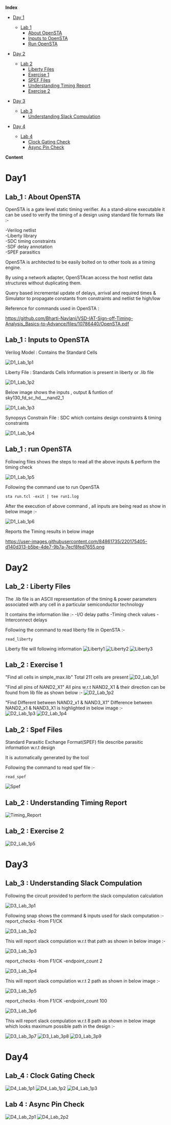 **Index** 

* [Day 1](#day-1)
    + [Lab 1](#Lab-1)
        - [About OpenSTA](#About-OpenSTA)
        - [Inputs to OpenSTA](#Inputs-to-OpenSTA)
        - [Run OpenSTA](#Run-OpenSTA)
        
* [Day 2](#day-2)
    + [Lab 2](#Lab-2)
        - [Liberty Files](#Liberty-Files)
        - [Exercise 1](#Exercise-1)
        - [SPEF Files](#SPEF-Files)
        - [Understanding Timing Report](#Understanding-Timing-Report)
        - [Exercise 2](#Exercise-2)
        
 * [Day 3](#day-3)
    + [Lab 3](#Lab-3)
        - [Understanding Slack Compulation](#Understanding-Slack-Compulation)
        
  * [Day 4](#day-3)
    + [Lab 4](#Lab-4)
        - [Clock Gating Check](#Clock-Gating-Check)
        - [Async Pin Check](#Async-Pin-Check)       
       
    
 
 **Content**

# Day1 

## Lab_1 : **About OpenSTA**

        
OpenSTA is a gate level static timing verifier. As a stand-alone executable it can be used to verify the timing of a design using standard file formats like :- 

-Verilog netlist    
-Liberty library    
-SDC timing constraints    
-SDF delay annotation    
-SPEF parasitics
    
OpenSTA is architected to be easily bolted on to other tools as a timing engine. 

By using a network adapter, OpenSTAcan access the host netlist data structures without duplicating them. 

Query based incremental update of delays, arrival and required times & Simulator to propagate constants from constraints and netlist tie high/low

Reference for commands used in OpenSTA :

https://github.com/Bharti-Navlani/VSD-IAT-Sign-off-Timing-Analysis_Basics-to-Advance/files/10786440/OpenSTA.pdf

## Lab_1 : **Inputs to OpenSTA**

Verilog Model : Contains the Standard Cells

![D1_Lab_1p1](https://user-images.githubusercontent.com/84861735/220170992-4b3945b4-8bab-4da4-b3f4-498e1efebaa2.png)

Liberty File : Standards Cells Information is present in liberty or .lib file 

![D1_Lab_1p2](https://user-images.githubusercontent.com/84861735/220170995-c88730e3-b929-4688-9ade-47fb2c126db3.png)

Below image shows the inputs , output & funtion of sky130_fd_sc_hd___nand2_1

![D1_Lab_1p3](https://user-images.githubusercontent.com/84861735/220172357-5f00372c-de07-48cb-badc-dc56da1e4b9d.png)

Synopsys Constrain File : SDC which contains design constraints  & timing constraints 

![D1_Lab_1p4](https://user-images.githubusercontent.com/84861735/220171001-c15f3c62-5006-4ce4-b319-7b9cf263e785.png)

## Lab_1 : **run OpenSTA**

Following files shows the steps to read all the above inputs & perform the timing check

![D1_Lab_1p5](https://user-images.githubusercontent.com/84861735/220172393-9ea9a303-ef76-4f21-b539-d5b3964ea0e0.png)

Following the command use to run OpenSTA

    sta run.tcl -exit | tee run1.log

After the execution of above command , all inputs are being read as show in below image :- 

![D1_Lab_1p6](https://user-images.githubusercontent.com/84861735/220173322-d5dc8920-cd6b-461b-b6f1-f70863633676.png)

Reports the Timing results in below image 

https://user-images.githubusercontent.com/84861735/220175405-d140d313-b5be-4de7-9b7a-7ecf8fed7655.png

# Day2
 
## Lab_2 : **Liberty Files**

The .lib file is an ASCII representation of the timing & power parameters associated with any cell in a particular semiconductor technology

It contains the information like :- 
-I/O delay paths
-Timing check values
-Interconnect delays

Following the command to read liberty file in OpenSTA :-

    read_liberty 

Liberty file will following information 
![Liberty1](https://user-images.githubusercontent.com/84861735/220176764-6b668c79-49be-473c-9896-1330aa013d23.png)
![Liberty2](https://user-images.githubusercontent.com/84861735/220176781-a7caa940-8b48-48a8-8b63-06f3e868585e.png)
![Liberty3](https://user-images.githubusercontent.com/84861735/220176793-29876f0a-8f32-4997-868b-5dd24f110461.png)


## Lab_2 : **Exercise 1**

"Find all cells in simple_max.lib"
Total 211 cells are present 
![D2_Lab_1p1](https://user-images.githubusercontent.com/84861735/220176820-f03b8f4e-e3d6-4d4d-b3a3-6d10a55ec1be.png)

"Find all pins of NAND2_X1"
All pins w.r.t NAND2_X1 & their direction can be found from lib file as shown below :- 
![D2_Lab_1p2](https://user-images.githubusercontent.com/84861735/220176839-39bb4b6c-f388-4252-9b1e-19282c88e53d.png)

"Find Different between NAND2_x1 & NAND3_X1"
Difference between NAND2_x1 & NAND3_X1 is highlighted in below image :-  
![D2_Lab_1p3](https://user-images.githubusercontent.com/84861735/220176892-ce221376-7843-4617-bf05-ca9b7d5640e5.png)
![D2_Lab_1p4](https://user-images.githubusercontent.com/84861735/220176941-70829dc8-f736-4234-84e8-a5a9a6cf35b5.png)

 
## Lab_2 : **Spef Files**

Standard Parasitic Exchange Format(SPEF) file describe parasitic information w.r.t design 

It is automatically generated by the tool

Following the command to read spef file :- 
    
    read_spef

![Spef](https://user-images.githubusercontent.com/84861735/220176974-f28cd009-8b31-46bb-98b7-7bd199fd7074.png)

## Lab_2 : **Understanding Timing Report**

![Timing_Report](https://user-images.githubusercontent.com/84861735/220176999-2d188d90-792e-4e17-9a2e-5c76ba07f1ed.png)

## Lab_2 : **Exercise 2**

![D2_Lab_1p5](https://user-images.githubusercontent.com/84861735/220177028-1b30ea3e-0f39-4859-9200-74dec13f919d.png)

#   Day3

## Lab_3 : Understanding Slack Compulation

Following the circuit provided to perform the slack compulation calculation 

![D3_Lab_3p1](https://user-images.githubusercontent.com/84861735/220180512-308e1561-43ee-4084-aebf-6fd93affd810.png)

Following snap shows the command & inputs used for slack computation :- 
    report_checks -from F1/CK  

![D3_Lab_3p2](https://user-images.githubusercontent.com/84861735/220180534-609c6693-900a-4329-af8c-b60aea8c1b4e.png)

This will report slack compulation w.r.t that path as shown in below image :- 

![D3_Lab_3p3](https://user-images.githubusercontent.com/84861735/220180544-e7401f08-a757-4b21-8f11-90b8b175b5bb.png)

   report_checks -from F1/CK  -endpoint_count 2 

![D3_Lab_3p4](https://user-images.githubusercontent.com/84861735/220180561-111a9fee-81fc-44bd-bb00-726ee60f5455.png)

This will report slack compulation w.r.t 2 path as shown in below image :- 

![D3_Lab_3p5](https://user-images.githubusercontent.com/84861735/220180568-4e92bb81-3fe6-4b84-9332-242e9e8bc3e9.png)

   report_checks -from F1/CK  -endpoint_count 100

![D3_Lab_3p6](https://user-images.githubusercontent.com/84861735/220180574-9b6f6be7-1cdd-42f7-9205-81271e9eac32.png)

This will report slack compulation w.r.t 8 path as shown in below image which looks maximum possible path in the design :- 

![D3_Lab_3p7](https://user-images.githubusercontent.com/84861735/220180583-1529389f-38bb-49e5-8f6a-0f82cd3f1aaa.png)
![D3_Lab_3p8](https://user-images.githubusercontent.com/84861735/220180595-f897d74e-f888-48ee-983c-54f9398c4cd6.png)
![D3_Lab_3p9](https://user-images.githubusercontent.com/84861735/220180619-dc6f578f-68c6-400f-988e-6591677d39e5.png)


# Day4

## Lab_4 : Clock Gating Check 

![D4_Lab_1p1](https://user-images.githubusercontent.com/84861735/220181744-9c0d1fb0-412d-4810-ae36-46efe07766b0.png)
![D4_Lab_1p2](https://user-images.githubusercontent.com/84861735/220181760-9c86aab7-5269-4b45-b3f1-acd63881bcd5.png)
![D4_Lab_1p3](https://user-images.githubusercontent.com/84861735/220181780-714596ea-f2c6-434b-82cd-595135db7998.png)

## Lab 4 : Async Pin Check 

![D4_Lab_2p1](https://user-images.githubusercontent.com/84861735/220181803-ae9a6728-1251-4721-b956-bf81fe910100.png)
![D4_Lab_2p2](https://user-images.githubusercontent.com/84861735/220181808-6d30deef-6d5d-42a9-b8d6-14ab597dcea9.png)

